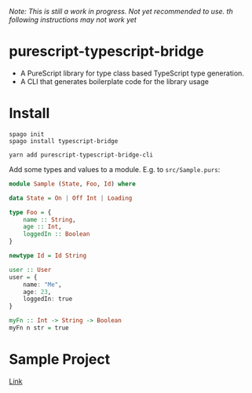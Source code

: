 
*Note: This is still a work in progress. Not yet recommended to use. th following instructions may not work yet*

# purescript-typescript-bridge

- A PureScript library for type class based TypeScript type generation.
- A CLI that generates boilerplate code for the library usage


# Install

```
spago init
spago install typescript-bridge
```

```
yarn add purescript-typescript-bridge-cli
```

Add some types and values to a module. E.g. to `src/Sample.purs`:

```hs
module Sample (State, Foo, Id) where

data State = On | Off Int | Loading

type Foo = {
    name :: String,
    age :: Int,
    loggedIn :: Boolean
}

newtype Id = Id String

user :: User
user = {
    name: "Me",
    age: 23,
    loggedIn: true
}

myFn :: Int -> String -> Boolean
myFn n str = true
```


# Sample Project

[Link](https://github.com/thought2/purescript-typescript-bridge.sample-project)